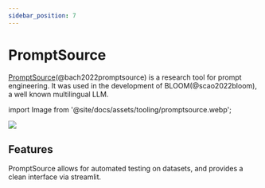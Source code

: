 ```yaml
---
sidebar_position: 7
---
```


# PromptSource

[PromptSource](https://github.com/bigscience-workshop/promptsource)(@bach2022promptsource) is a research tool for prompt engineering. It was used in the development of BLOOM(@scao2022bloom), a well known multilingual LLM.


import Image from '@site/docs/assets/tooling/promptsource.webp';

<div style={{textAlign: 'center'}}>
  <img src={Image} style={{width: "750px"}} />
</div>

## Features

PromptSource allows for automated testing on datasets, and provides a clean interface via streamlit.